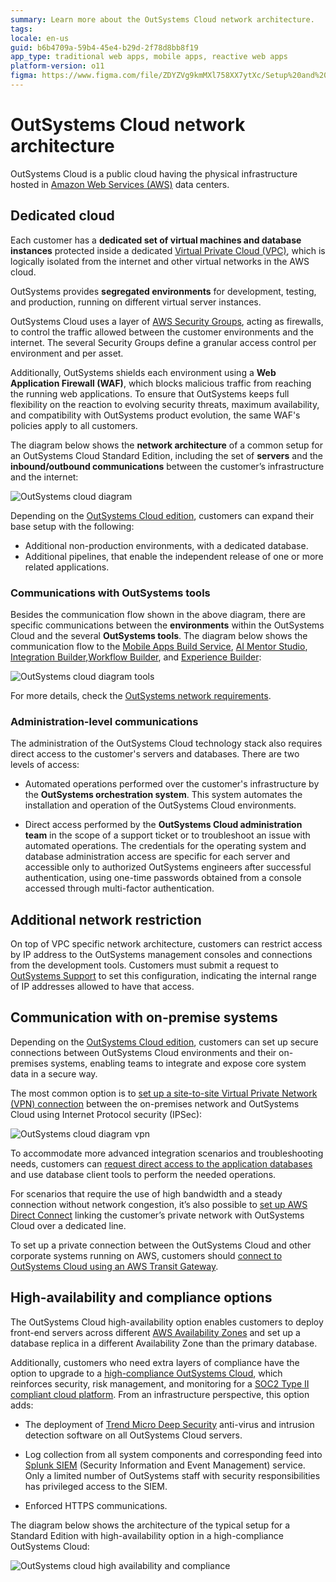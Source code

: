 ```yaml
---
summary: Learn more about the OutSystems Cloud network architecture.
tags:
locale: en-us
guid: b6b4709a-59b4-45e4-b29d-2f78d8bb8f19
app_type: traditional web apps, mobile apps, reactive web apps
platform-version: o11
figma: https://www.figma.com/file/ZDYZVg9kmMXl758XX7ytXc/Setup%20and%20maintain%20your%20OutSystems%20Infrastructure?node-id=352:86
---
```


# OutSystems Cloud network architecture

OutSystems Cloud is a public cloud having the physical infrastructure hosted in [Amazon Web Services (AWS)](https://aws.amazon.com/) data centers.

## Dedicated cloud

Each customer has a **dedicated set of virtual machines and database instances** protected inside a dedicated [Virtual Private Cloud (VPC)](https://aws.amazon.com/vpc/), which is logically isolated from the internet and other virtual networks in the AWS cloud.

OutSystems provides **segregated environments** for development, testing, and production, running on different virtual server instances.

OutSystems Cloud uses a layer of [AWS Security Groups](https://docs.aws.amazon.com/vpc/latest/userguide/VPC_SecurityGroups.html), acting as firewalls, to control the traffic allowed between the customer environments and the internet. The several Security Groups define a granular access control per environment and per asset.

Additionally, OutSystems shields each environment using a **Web Application Firewall (WAF)**, which blocks malicious traffic from reaching the running web applications. To ensure that OutSystems keeps full flexibility on the reaction to evolving security threats, maximum availability, and compatibility with OutSystems product evolution, the same WAF's policies apply to all customers.

The diagram below shows the **network architecture** of a common setup for an OutSystems Cloud Standard Edition, including the set of **servers** and the **inbound/outbound communications** between the customer’s infrastructure and the internet:

![OutSystems cloud diagram](images/cloud-architecture-standard-diag.png)

Depending on the [OutSystems Cloud edition](https://www.outsystems.com/legal/success/cloud-services-catalog/), customers can expand their base setup with the following:

* Additional non-production environments, with a dedicated database.
* Additional pipelines, that enable the independent release of one or more related applications.

### Communications with OutSystems tools

Besides the communication flow shown in the above diagram, there are specific communications between the **environments** within the OutSystems Cloud and the several **OutSystems tools**. The diagram below shows the communication flow to the [Mobile Apps Build Service](../../../deliver-mobile/mobile-apps-build-service/intro.md), [AI Mentor Studio](../../../managing-the-applications-lifecycle/manage-tech-debt/intro.md), [Integration Builder](../../../extensibility-and-integration/integration-builder/intro.md),[Workflow Builder](../../../develop/case-management-workflow/workflow-builder/intro.md), and [Experience Builder](../../../develop/experience-builder/intro.md):

![OutSystems cloud diagram tools](images/communication-between-environments-tools-diag.png)

For more details, check the [OutSystems network requirements](../network-requirements.md).

### Administration-level communications

The administration of the OutSystems Cloud technology stack also requires direct access to the customer's servers and databases. There are two levels of access:

* Automated operations performed over the customer's infrastructure by the **OutSystems orchestration system**. This system automates the installation and operation of the OutSystems Cloud environments.

* Direct access performed by the **OutSystems Cloud administration team** in the scope of a support ticket or to troubleshoot an issue with automated operations. The credentials for the operating system and database administration access are specific for each server and accessible only to authorized OutSystems engineers after successful authentication, using one-time passwords obtained from a console accessed through multi-factor authentication.

## Additional network restriction

On top of VPC specific network architecture, customers can restrict access by IP address to the OutSystems management consoles and connections from the development tools. Customers must submit a request to [OutSystems Support](https://www.outsystems.com/legal/success/contact-outsystems-technical-support/) to set this configuration, indicating the internal range of IP addresses allowed to have that access.

## Communication with on-premise systems

Depending on the [OutSystems Cloud edition](https://www.outsystems.com/legal/success/cloud-services-catalog/), customers can set up secure connections between OutSystems Cloud environments and their on-premises systems, enabling teams to integrate and expose core system data in a secure way.

The most common option is to [set up a site-to-site Virtual Private Network (VPN) connection](https://success.outsystems.com/Support/Enterprise_Customers/Maintenance_and_Operations/Set_Up_a_VPN_to_your_OutSystems_Cloud) between the on-premises network and OutSystems Cloud using Internet Protocol security (IPSec):

![OutSystems cloud diagram vpn](images/cloud-architecture-vpn-diag.png)

To accommodate more advanced integration scenarios and troubleshooting needs, customers can [request direct access to the application databases](https://success.outsystems.com/Support/Enterprise_Customers/Maintenance_and_Operations/Access_the_database_of_your_OutSystems_Cloud) and use database client tools to perform the needed operations.

For scenarios that require the use of high bandwidth and a steady connection without network congestion, it’s also possible to [set up AWS Direct Connect](https://success.outsystems.com/Support/Enterprise_Customers/Maintenance_and_Operations/AWS_Direct_Connect_on_OutSystems_Cloud) linking the customer’s private network with OutSystems Cloud over a dedicated line.

To set up a private connection between the OutSystems Cloud and other corporate systems running on AWS, customers should [connect to OutSystems Cloud using an AWS Transit Gateway](https://success.outsystems.com/Support/Enterprise_Customers/Maintenance_and_Operations/Connect_to_your_OutSystems_Cloud_using_AWS_Transit_Gateway).

## High-availability and compliance options

The OutSystems Cloud high-availability option enables customers to deploy front-end servers across different [AWS Availability Zones](https://docs.aws.amazon.com/AWSEC2/latest/UserGuide/using-regions-availability-zones.html#concepts-availability-zones) and set up a database replica in a different Availability Zone than the primary database.

Additionally, customers who need extra layers of compliance have the option to upgrade to a [high-compliance OutSystems Cloud](https://www.outsystems.com/sentry/), which reinforces security, risk management, and monitoring for a [SOC2 Type II compliant cloud platform](https://www.outsystems.com/trust/). From an infrastructure perspective, this option adds:

* The deployment of [Trend Micro Deep Security](https://www.trendmicro.com/) anti-virus and intrusion detection software on all OutSystems Cloud servers.

* Log collection from all system components and corresponding feed into [Splunk SIEM](https://www.splunk.com/) (Security Information and Event Management) service. Only a limited number of OutSystems staff with security responsibilities has privileged access to the SIEM.

* Enforced HTTPS communications.

The diagram below shows the architecture of the typical setup for a Standard Edition with high-availability option in a high-compliance OutSystems Cloud:

![OutSystems cloud high availability and compliance](images/cloud-architecture-high-availability-diag.png)

